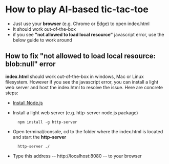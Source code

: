 # How to play AI-based tic-tac-toe

- Just use your **browser** (e.g. Chrome or Edge) to open index.html 
- It should work out-of-the-box 
- if you see **"not allowed to load local resource"** javascript error, use the below guide to work around


## How to fix "not allowed to load local resource: blob:null" error


**index.html** should work out-of-the-box in windows, Mac or Linux filesystem. However if you see the javascript error, you can install a light web server and host the index.html to resolve the issue. Here are concrete steps:

- [Install Node.js](https://nodejs.org/en/download)
- Install a light web server (e.g. http-server node.js package)
    
        npm install -g http-server

- Open terminal/console, cd to the folder where the index.html is located and start the **http-server**

        http-server ./

- Type this address --  http://localhost:8080 -- to your browser

